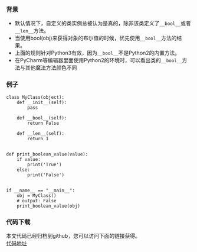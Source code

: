 ### 背景
- 默认情况下，自定义的类实例总被认为是真的，除非该类定义了`__bool__`或者`__len__`方法。
- 当使用bool(obj)来获得对象的布尔值的时候，优先使用`__bool__`方法的结果。
- 上面的规则针对Python3有效，因为`__bool__`不是Python2的内置方法。
- 在PyCharm等编辑器里面使用Python2的环境时，可以看出类的`__bool__`方法与其他魔法方法颜色不同

### 例子
```
class MyClass(object):
    def __init__(self):
        pass

    def __bool__(self):
        return False

    def __len__(self):
        return 1


def print_boolean_value(value):
    if value:
        print('True')
    else:
        print('False')


if __name__ == "__main__":
    obj = MyClass()
    # output: False
    print_boolean_value(obj)
```


### 代码下载
本文代码已经归档到github，您可以访问下面的链接获得。  
[代码地址](https://github.com/jumper2014/PyCodeComplete/tree/master/practice/class/20180205)  

